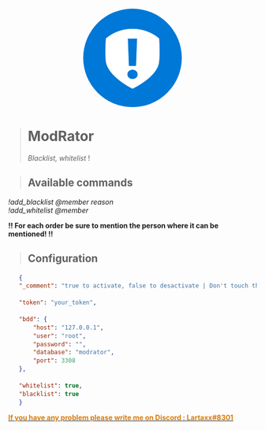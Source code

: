 [<div style="text-align: center;"><img src="./icon.png" style="text-align: center;width: 200px; border-radius: 100px"></div>]()
> # ModRator
>
> *Blacklist, whitelist* !

> ## __Available commands__
*!add_blacklist @member reason* <br>
*!add_whitelist @member*

**!! For each order be sure to mention the person where it can be mentioned! !!**

> ## Configuration
 ```json
    {
    "_comment": "true to activate, false to desactivate | Don't touch this, this case doesn't have any action in the code.",

    "token": "your_token",

    "bdd": {
        "host": "127.0.0.1",
        "user": "root",
        "password": "",
        "database": "modrator",
        "port": 3308
    },

    "whitelist": true, 
    "blacklist": true
    }
```
**[<span style="color: #DA7A07;">If you have any problem please write me on Discord : Lartaxx#8301</span>]()**
